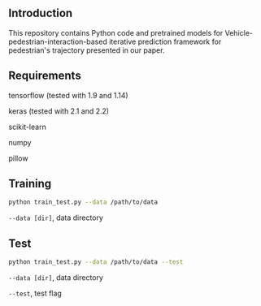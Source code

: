 ## Introduction

This repository contains Python code and pretrained models for Vehicle-pedestrian-interaction-based iterative prediction framework for pedestrian's trajectory presented in our paper.

## Requirements

tensorflow (tested with 1.9 and 1.14)

keras (tested with 2.1 and 2.2)

scikit-learn

numpy

pillow

## Training

```sh
python train_test.py --data /path/to/data
```

`--data [dir]`, data directory

## Test

```sh
python train_test.py --data /path/to/data --test
```

`--data [dir]`, data directory

`--test`, test flag



